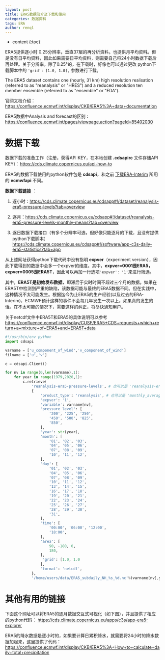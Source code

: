 ```yaml
---
layout: post
title: ERA5数据简介及下载和使用
categories: 数据资料
tags: ERA
author: renql
---
```


* content
{:toc}

ERA5提供逐小时 0.25分辨率，垂直37层的再分析资料。也提供月平均资料。但是没有日平均资料，因此如果需要日平均资料，则需要自己将24小时数据下载后再处理。关于分辨率，除了0.25°的，在下载时，好像也可以通过更改 python下载脚本中的 `'grid': [1.0, 1.0],` 参数进行下载。

The ERA5 dataset contains one (hourly, 31 km) high resolution realisation (referred to as "reanalysis" or "HRES") and a reduced resolution ten member ensemble (referred to as "ensemble" or "EDA"). 

官网文档介绍：<a href="https://confluence.ecmwf.int/display/CKB/ERA5%3A+data+documentation" target="_blank">https://confluence.ecmwf.int/display/CKB/ERA5%3A+data+documentation</a> 

ERA5数据中Analysis and forecast的区别：<a href="https://confluence.ecmwf.int/pages/viewpage.action?pageId=85402030" target="_blank">https://confluence.ecmwf.int/pages/viewpage.action?pageId=85402030</a> 

# 数据下载
数据下载的准备工作（注册，获得API KEY，在本地创建 **.cdsapirc** 文件存储API KEY）：<a href="https://cds.climate.copernicus.eu/api-how-to" target="_blank">https://cds.climate.copernicus.eu/api-how-to</a> 

ERA5的数据下载使用的python软件包是 **cdsapi**，和之前 <a href="https://renqlsysu.github.io/2020/05/03/ERA_py/" target="_blank">下载ERA-Interim</a> 所用的 **ecmwfapi** 不同。

**数据下载链接** ：  

1. 逐小时：<a href="https://cds.climate.copernicus.eu/cdsapp#!/dataset/reanalysis-era5-pressure-levels?tab=overview" target="_blank">https://cds.climate.copernicus.eu/cdsapp#!/dataset/reanalysis-era5-pressure-levels?tab=overview</a> 

2. 逐月：<a href="https://cds.climate.copernicus.eu/cdsapp#!/dataset/reanalysis-era5-pressure-levels-monthly-means?tab=overview" target="_blank">https://cds.climate.copernicus.eu/cdsapp#!/dataset/reanalysis-era5-pressure-levels-monthly-means?tab=overview</a> 

3. 逐日数据下载接口（有多个分辨率可选，但好像只能逐月的下载，且没有提供python下载脚本） <a href="https://cds.climate.copernicus.eu/cdsapp#!/software/app-c3s-daily-era5-statistics?tab=app" target="_blank">https://cds.climate.copernicus.eu/cdsapp#!/software/app-c3s-daily-era5-statistics?tab=app</a> 

从上述网址获得python下载代码中没有指明 **expver**（experiment version），因此下载得到的数据中会多一个expver的维度。其中，**expver=0001是ERA5，expver=0005是ERA5T**，因此可以再加一行选项`'expver': '1'`来进行筛选。

其中，**ERA5T是初始发布数据**，即滞后于实时时间不超过三个月的数据。如果在ERA5T中检测到严重的缺陷，该数据可能与最终的ERA5数据不同。但在实践中，这种情况不太可能发生。根据迄今为止ERA5的生产经验(以及过去的ERA-Interim)，ECMWF预计这样的事件不会每几年发生一次以上，如果真的发生的话。在不太可能的情况下，需要这样的纠正，将尽快通知用户。

关于netcdf文件中ERA5T和ERA5的具体说明可以参考<a href="https://confluence.ecmwf.int/display/CUSF/ERA5+CDS+requests+which+return+a+mixture+of+ERA5+and+ERA5T+data" target="_blank">https://confluence.ecmwf.int/display/CUSF/ERA5+CDS+requests+which+return+a+mixture+of+ERA5+and+ERA5T+data</a>  

```python
#!/usr/bin/env python
import cdsapi

varname = ['u_component_of_wind','v_component_of_wind']
filname = ['u','v']

c = cdsapi.Client()

for nv in range(0,len(varname),1):
    for year in range(1979,2020,1):
        c.retrieve(
            'reanalysis-era5-pressure-levels', # 也可以是 'reanalysis-era5-single-levels-monthly-means'，
            {
                'product_type': 'reanalysis', # 也可以是 'monthly_averaged_reanalysis'
                'expver': '1',
                'variable': varname[nv],
                'pressure_level': [
                    '200', '225', '250',
                    '450', '500', '825',
                    '850',
                ],
                'year': str(year),
                'month': [
                    '01', '02', '03',
                    '04', '05', '06',
                    '07', '08', '09',
                    '10', '11', '12',
                ],
                'day': [
                    '01', '02', '03',
                    '04', '05', '06',
                    '07', '08', '09',
                    '10', '11', '12',
                    '13', '14', '15',
                    '16', '17', '18',
                    '19', '20', '21',
                    '22', '23', '24',
                    '25', '26', '27',
                    '28', '29', '30',
                    '31',
                ],
                'time': [
                    '00:00', '06:00', '12:00',
                    '18:00',
                ],
                'area': [
                    90, -180, 0,
                    180,
                ],
                 'grid': [1.0, 1.0
                ],
                'format': 'netcdf',
            },
            '/home/users/data/ERA5_subdaily_NH_%s_%d.nc'%(varname[nv],year))
```

# 其他有用的链接

下面这个网址可以将ERA5的逐月数据交互式可视化（如下图），并且提供了相应的python代码： <a href="https://cds.climate.copernicus.eu/apps/c3s/app-era5-explorer" target="_blank">https://cds.climate.copernicus.eu/apps/c3s/app-era5-explorer</a> 

ERA5的降水数据是逐小时的，如果要计算日累积降水，就需要将24小时的降水数据加起来，这里提供了代码： <a href="https://confluence.ecmwf.int/display/CKB/ERA5%3A+How+to+calculate+daily+total+precipitation" target="_blank">https://confluence.ecmwf.int/display/CKB/ERA5%3A+How+to+calculate+daily+total+precipitation</a> 
